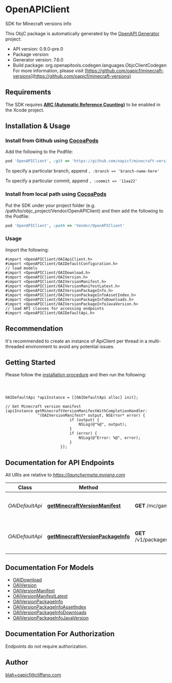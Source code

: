 # OpenAPIClient

SDK for Minecraft versions info

This ObjC package is automatically generated by the [OpenAPI Generator](https://openapi-generator.tech) project:

- API version: 0.9.0-pre.0
- Package version: 
- Generator version: 7.6.0
- Build package: org.openapitools.codegen.languages.ObjcClientCodegen
For more information, please visit [https://github.com/oapicf/minecraft-versions](https://github.com/oapicf/minecraft-versions)

## Requirements

The SDK requires [**ARC (Automatic Reference Counting)**](http://stackoverflow.com/questions/7778356/how-to-enable-disable-automatic-reference-counting) to be enabled in the Xcode project.

## Installation & Usage
### Install from Github using [CocoaPods](https://cocoapods.org/)

Add the following to the Podfile:

```ruby
pod 'OpenAPIClient', :git => 'https://github.com/oapicf/minecraft-versions.git'
```

To specify a particular branch, append `, :branch => 'branch-name-here'`

To specify a particular commit, append `, :commit => '11aa22'`

### Install from local path using [CocoaPods](https://cocoapods.org/)

Put the SDK under your project folder (e.g. /path/to/objc_project/Vendor/OpenAPIClient) and then add the following to the Podfile:

```ruby
pod 'OpenAPIClient', :path => 'Vendor/OpenAPIClient'
```

### Usage

Import the following:

```objc
#import <OpenAPIClient/OAIApiClient.h>
#import <OpenAPIClient/OAIDefaultConfiguration.h>
// load models
#import <OpenAPIClient/OAIDownload.h>
#import <OpenAPIClient/OAIVersion.h>
#import <OpenAPIClient/OAIVersionManifest.h>
#import <OpenAPIClient/OAIVersionManifestLatest.h>
#import <OpenAPIClient/OAIVersionPackageInfo.h>
#import <OpenAPIClient/OAIVersionPackageInfoAssetIndex.h>
#import <OpenAPIClient/OAIVersionPackageInfoDownloads.h>
#import <OpenAPIClient/OAIVersionPackageInfoJavaVersion.h>
// load API classes for accessing endpoints
#import <OpenAPIClient/OAIDefaultApi.h>

```

## Recommendation

It's recommended to create an instance of ApiClient per thread in a multi-threaded environment to avoid any potential issues.

## Getting Started

Please follow the [installation procedure](#installation--usage) and then run the following:

```objc



OAIDefaultApi *apiInstance = [[OAIDefaultApi alloc] init];

// Get Minecraft version manifest
[apiInstance getMinecraftVersionManifestWithCompletionHandler: 
              ^(OAIVersionManifest* output, NSError* error) {
                            if (output) {
                                NSLog(@"%@", output);
                            }
                            if (error) {
                                NSLog(@"Error: %@", error);
                            }
                        }];

```

## Documentation for API Endpoints

All URIs are relative to *https://launchermeta.mojang.com*

Class | Method | HTTP request | Description
------------ | ------------- | ------------- | -------------
*OAIDefaultApi* | [**getMinecraftVersionManifest**](docs/OAIDefaultApi.md#getminecraftversionmanifest) | **GET** /mc/game/version_manifest.json | Get Minecraft version manifest
*OAIDefaultApi* | [**getMinecraftVersionPackageInfo**](docs/OAIDefaultApi.md#getminecraftversionpackageinfo) | **GET** /v1/packages/{packageId}/{versionId}.json | Get Minecraft version package info


## Documentation For Models

 - [OAIDownload](docs/OAIDownload.md)
 - [OAIVersion](docs/OAIVersion.md)
 - [OAIVersionManifest](docs/OAIVersionManifest.md)
 - [OAIVersionManifestLatest](docs/OAIVersionManifestLatest.md)
 - [OAIVersionPackageInfo](docs/OAIVersionPackageInfo.md)
 - [OAIVersionPackageInfoAssetIndex](docs/OAIVersionPackageInfoAssetIndex.md)
 - [OAIVersionPackageInfoDownloads](docs/OAIVersionPackageInfoDownloads.md)
 - [OAIVersionPackageInfoJavaVersion](docs/OAIVersionPackageInfoJavaVersion.md)


## Documentation For Authorization

Endpoints do not require authorization.


## Author

blah+oapicf@cliffano.com

